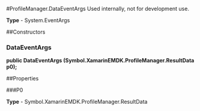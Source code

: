#ProfileManager.DataEventArgs
Used internally, not for development use.

**Type** - System.EventArgs

##Constructors
### DataEventArgs 
**public DataEventArgs (Symbol.XamarinEMDK.ProfileManager.ResultData p0);**

##Properties

###P0


**Type** - Symbol.XamarinEMDK.ProfileManager.ResultData


